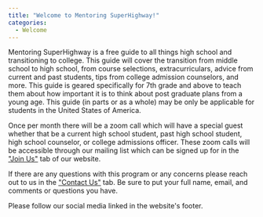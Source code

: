 ```yaml
---
title: "Welcome to Mentoring SuperHighway!"
categories:
  - Welcome
---
```


<!---
<audio controls>
  <source src="horse.ogg" type="audio/ogg">
  <source src="horse.mp3" type="audio/mpeg">
</audio>
--->

Mentoring SuperHighway is a free guide to all things high school and transitioning to college. This guide will cover the transition from middle school to high school, from course selections, extracurriculars, advice from current and past students, tips from college admission counselors, and more. This guide is geared specifically for 7th grade and above to teach them about how important it is to think about post graduate plans from a young age. This guide (in parts or as a whole) may be only be applicable for students in the United States of America.

Once per month there will be a zoom call which will have a special guest whether that be a current high school student, past high school student, high school counselor, or college admissions officer. These zoom calls will be accessible through our mailing list which can be signed up for in the <a href="{{ '/join/' | relative_url }}">"Join Us"</a> tab of our website.

If there are any questions with this program or any concerns please reach out to us in the <a href="{{ '/contact/' | relative_url }}">"Contact Us"</a> tab. Be sure to put your full name, email, and comments or questions you have.

Please follow our social media linked in the website's footer.



